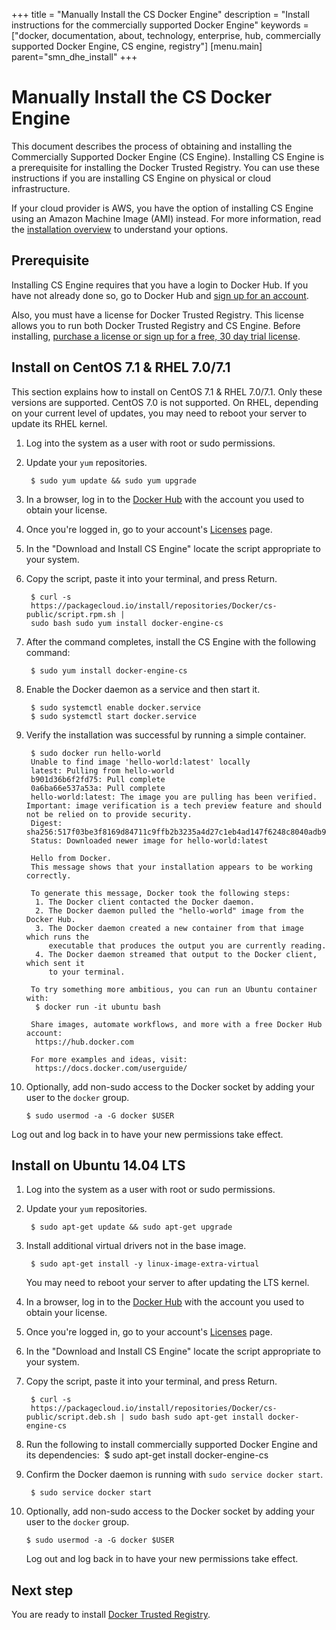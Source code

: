 +++
title = "Manually Install the CS Docker Engine"
description = "Install instructions for the commercially supported Docker Engine"
keywords = ["docker, documentation, about, technology, enterprise, hub, commercially supported Docker Engine, CS engine, registry"]
[menu.main]
parent="smn_dhe_install"
+++


# Manually Install the CS Docker Engine

This document describes the process of obtaining and installing the Commercially
Supported Docker Engine (CS Engine). Installing CS Engine is a prerequisite for
installing the Docker Trusted Registry. You can use these instructions if you are installing CS Engine on physical or cloud infrastructure.

If your cloud provider is AWS, you have the option of installing CS Engine using an Amazon Machine Image (AMI) instead. For more information, read the [installation overview](index.md) to understand your options.

## Prerequisite

Installing CS Engine requires that you have a login to Docker Hub. If you have
not already done so, go to Docker Hub and [sign up for an
account](https://hub.docker.com).

Also, you must have a license for Docker Trusted Registry. This license allows
you to run both Docker Trusted Registry and CS Engine. Before installing,
[purchase a license or sign up for a free, 30 day trial license]((https://hub.docker.com/enterprise/)).


## Install on CentOS 7.1 & RHEL 7.0/7.1

This section explains how to install on CentOS 7.1 & RHEL 7.0/7.1. Only these versions are supported. CentOS 7.0 is not supported. On RHEL, depending on your current level of updates, you may need to reboot your server to update its RHEL kernel.

1. Log into the system as a user with root or sudo permissions.

2. Update your `yum` repositories.

        $ sudo yum update && sudo yum upgrade

3. In a browser, log in to the [Docker Hub](https://hub.docker.com) with the account you used to obtain your license.

4. Once you're logged in, go to your account's [Licenses](https://hub.docker.com/account/licenses/) page.

5. In the "Download and Install CS Engine" locate the script appropriate to your system.

6. Copy the script, paste it into your terminal, and press Return.

        $ curl -s
        https://packagecloud.io/install/repositories/Docker/cs-public/script.rpm.sh |
        sudo bash sudo yum install docker-engine-cs

7. After the command completes, install the CS Engine with the following command:

        $ sudo yum install docker-engine-cs

8. Enable the Docker daemon as a service and then start it.

        $ sudo systemctl enable docker.service
        $ sudo systemctl start docker.service

9. Verify the installation was successful by running a simple container.

        $ sudo docker run hello-world
        Unable to find image 'hello-world:latest' locally
        latest: Pulling from hello-world
        b901d36b6f2fd75: Pull complete
        0a6ba66e537a53a: Pull complete
        hello-world:latest: The image you are pulling has been verified. Important: image verification is a tech preview feature and should not be relied on to provide security.
        Digest: sha256:517f03be3f8169d84711c9ffb2b3235a4d27c1eb4ad147f6248c8040adb93113
        Status: Downloaded newer image for hello-world:latest

        Hello from Docker.
        This message shows that your installation appears to be working correctly.

        To generate this message, Docker took the following steps:
         1. The Docker client contacted the Docker daemon.
         2. The Docker daemon pulled the "hello-world" image from the Docker Hub.
         3. The Docker daemon created a new container from that image which runs the
            executable that produces the output you are currently reading.
         4. The Docker daemon streamed that output to the Docker client, which sent it
            to your terminal.

        To try something more ambitious, you can run an Ubuntu container with:
         $ docker run -it ubuntu bash

        Share images, automate workflows, and more with a free Docker Hub account:
         https://hub.docker.com

        For more examples and ideas, visit:
         https://docs.docker.com/userguide/

10. Optionally, add non-sudo access to the Docker socket by adding your user to the `docker` group.

        $ sudo usermod -a -G docker $USER

  Log out and log back in to have your new permissions take effect.



## Install on Ubuntu 14.04 LTS

1. Log into the system as a user with root or sudo permissions.

2. Update your `yum` repositories.

        $ sudo apt-get update && sudo apt-get upgrade

3. Install additional virtual drivers not in the base image.

        $ sudo apt-get install -y linux-image-extra-virtual

    You may need to reboot your server to after updating the LTS kernel.

4. In a browser, log in to the [Docker Hub](https://hub.docker.com) with the account you used to obtain your license.

5. Once you're logged in, go to your account's [Licenses](https://hub.docker.com/account/licenses/) page.

6. In the "Download and Install CS Engine" locate the script appropriate to your system.

7. Copy the script, paste it into your terminal, and press Return.

        $ curl -s
        https://packagecloud.io/install/repositories/Docker/cs-public/script.deb.sh | sudo bash sudo apt-get install docker-engine-cs

8. Run the following to install commercially supported Docker Engine and its dependencies:
​
        $ sudo apt-get install docker-engine-cs

9. Confirm the Docker daemon is running with `sudo service docker start`.

        $ sudo service docker start

10. Optionally, add non-sudo access to the Docker socket by adding your user to the `docker` group.

        $ sudo usermod -a -G docker $USER

    Log out and log back in to have your new permissions take effect.


## Next step
You are ready to install [Docker Trusted Registry](install-dtry.md).
